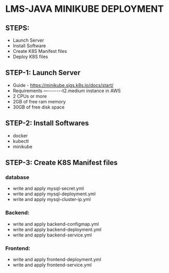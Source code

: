 # LMS-JAVA MINIKUBE DEPLOYMENT
## STEPS:
- Launch Server
- Install Software
- Create K8S Manifest files
- Deploy K8S files

## STEP-1: Launch Server
- Guide - https://minikube.sigs.k8s.io/docs/start/
- Requirements —-------t2.medium instance in AWS
- 2 CPUs or more
- 2GB of free ram memory
- 30GB of free disk space

## STEP-2: Install Softwares
- docker
- kubectl
- minikube

## STEP-3: Create K8S Manifest files
### database 
- write and apply mysql-secret.yml
- write and apply mysql-deployment.yml
- write and apply mysql-cluster-ip.yml
### Backend:
- write and apply backend-configmap.yml
- write and apply backend-deployment.yml
- write and apply backend-service.yml
### Frontend:
- write and apply frontend-deployment.yml
- write and apply frontend-service.yml
